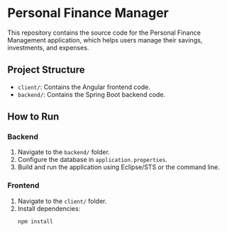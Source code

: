 # Personal Finance Manager
This repository contains the source code for the Personal Finance Management application, which helps users manage their savings, investments, and expenses.

## Project Structure
- `client/`: Contains the Angular frontend code.
- `backend/`: Contains the Spring Boot backend code.

## How to Run
### Backend
1. Navigate to the `backend/` folder.
2. Configure the database in `application.properties`.
3. Build and run the application using Eclipse/STS or the command line.

### Frontend
1. Navigate to the `client/` folder.
2. Install dependencies:
   ```bash
   npm install
